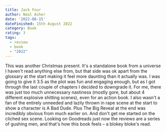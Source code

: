 ```yaml
---
title: Jack Four
author: Neal Asher
date: '2022-08-15'
dateFinished: 15th August 2022
category: Book
rating: 3
tags:
  - review
  - book
  - "2022"
---
```


This was another Christmas present. It's a standalone book from a universe I haven't read anything else from, but that side was ok apart from the glossary at the start making it feel more daunting than it actually was. I was going to give it 3.5 as the plot was fun and engaging enough, but as I got through the last couple of chapters I decided to downgrade it. For me, there was just too much unnecessary nastiness (mostly gore, but about 4 different explosive shitting scenes), even for an action book. I also wasn't a fan of the entirely unneeded and lazily thrown in rape scene at the start to show a character is A Bad Dude. Plus The Big Reveal at the end was incredibly obvious from much earlier on. And don't get me started on the cliched sex scene. Looking on Goodreads just now the reviews are a series of gushing men, and that's how this book feels – a blokey bloke's read.